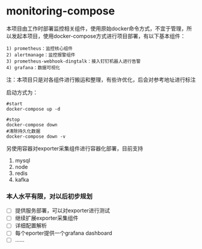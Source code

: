 # monitoring-compose


本项目由工作时部署监控相关组件，使用原始docker命令方式，不宜于管理，所以发起本项目，使用docker-compose方式进行项目部署，有以下基本组件：

```
1) prometheus：监控核心组件
2) alertmanage：监控报警组件
3) prometheus-webhook-dingtalk：接入钉钉机器人进行告警
4) grafana：数据可视化
```

注：本项目只是对各组件进行搬运和整理，有些许优化，后会对参考地址进行标注

启动方式为：

```
#start
docker-compose up -d

#stop
docker-compose down
#清除持久化数据
docker-compose down -v
```

另使用容器对exporter采集组件进行容器化部署，目前支持

1. mysql
2. node
3. redis
4. kafka

### 本人水平有限，对以后初步规划

- [ ] 提供服务部署，可以对exporter进行测试
- [ ] 继续扩展exporter采集组件
- [ ] 详细配置解析
- [ ] 每个eporter提供一个grafana dashboard
- [ ] ......
